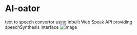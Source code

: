 # AI-oator
text to speech convertor using inbuilt Web Speak API providing speechSynthesis interface 
![image](https://github.com/user-attachments/assets/04e45caf-185b-4d32-a965-b5a622c255e2)
